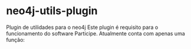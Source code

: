 # neo4j-utils-plugin
Plugin de utilidades para o neo4j
Este plugin é requisito para o funcionamento do software Participe.
Atualmente conta com apenas uma função:
